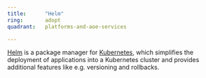 ```yaml
---
title:      "Helm"
ring:       adopt
quadrant:   platforms-and-aoe-services

---
```

[Helm](https://helm.sh/) is a package manager for [Kubernetes](https://kubernetes.io/), which simplifies the deployment
of applications into a Kubernetes cluster and provides additional features like e.g. versioning and rollbacks.


